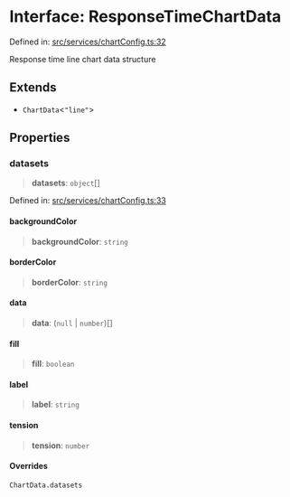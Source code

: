 # Interface: ResponseTimeChartData

Defined in: [src/services/chartConfig.ts:32](https://github.com/Nick2bad4u/Uptime-Watcher/blob/dca5483e793478722cd3e6e125cafcec5fc771f0/src/services/chartConfig.ts#L32)

Response time line chart data structure

## Extends

- `ChartData`\<`"line"`\>

## Properties

### datasets

> **datasets**: `object`[]

Defined in: [src/services/chartConfig.ts:33](https://github.com/Nick2bad4u/Uptime-Watcher/blob/dca5483e793478722cd3e6e125cafcec5fc771f0/src/services/chartConfig.ts#L33)

#### backgroundColor

> **backgroundColor**: `string`

#### borderColor

> **borderColor**: `string`

#### data

> **data**: (`null` \| `number`)[]

#### fill

> **fill**: `boolean`

#### label

> **label**: `string`

#### tension

> **tension**: `number`

#### Overrides

`ChartData.datasets`
